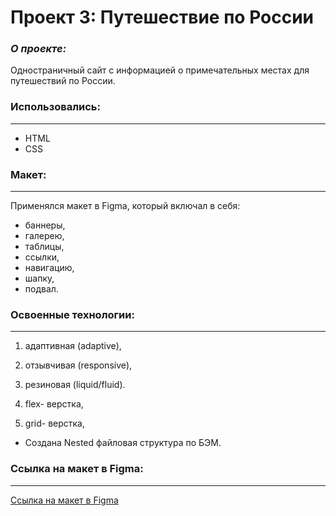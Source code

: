 # Проект 3: Путешествие по России

### _О проекте:_ 

Одностраничный сайт с информацией о примечательных местах для путешествий по России.

### Использовались: 
------ 

* HTML
* CSS

### Макет:
------ 

Применялся макет в Figma, который включал в себя:

* баннеры,
* галерею,
* таблицы,
* ссылки,
* навигацию,
* шапку, 
* подвал.

### Освоенные технологии:
------ 

1. адаптивная (adaptive),
2. отзывчивая (responsive), 
3. резиновая (liquid/fluid).

4. flex- верстка,
5. grid- верстка,
* Создана Nested файловая структура по БЭМ.

### Ссылка на макет в Figma: 
------ 

[Ссылка на макет в Figma](https://www.figma.com/file/5S2WSbEFL6awjVWJ0NWL8Q/Sprint-3_-Russia-_-desktop-mobile?node-id=28503%3A0)
